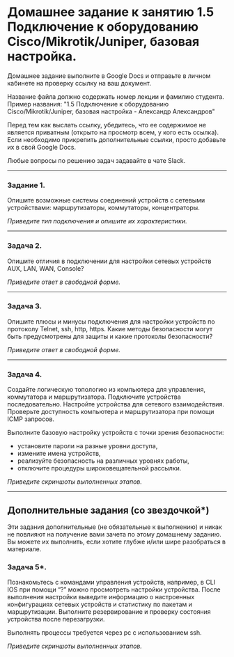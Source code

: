 # Домашнее задание к занятию 1.5 Подключение к оборудованию Cisco/Mikrotik/Juniper, базовая настройка. 

Домашнее задание выполните в Google Docs и отправьте в личном кабинете на проверку ссылку на ваш документ.

Название файла должно содержать номер лекции и фамилию студента. Пример названия: "1.5 Подключение к оборудованию Cisco/Mikrotik/Juniper, базовая настройка  - Александр Александров"

Перед тем как выслать ссылку, убедитесь, что ее содержимое не является приватным (открыто на просмотр всем, у кого есть ссылка). Если необходимо прикрепить дополнительные ссылки, просто добавьте их в свой Google Docs.

Любые вопросы по решению задач задавайте в чате Slack.

---

### Задание 1. 

Опишите возможные системы соединений устройств с сетевыми устройствами: маршрутизаторы, коммутаторы, концентраторы. 

*Приведите тип подключения и опишите их характеристики.*

---

### Задача 2.

Опишите отличия в подключении для настройки сетевых устройств AUX, LAN, WAN, Console? 

*Приведите ответ в свободной форме.*

---

### Задача 3.

Опишите плюсы и минусы подключения для настройки устройств по протоколу Telnet, ssh, http, https. Какие методы безопасности могут быть предусмотрены для защиты и какие протоколы безопасности? 

*Приведите ответ в свободной форме.*

---

### Задача 4.

Создайте логическую топологию из компьютера для управления, коммутатора и маршрутизатора. Подключите устройства последовательно. Настройте устройства для сетевого взаимодействия. Проверьте доступность компьютера и маршрутизатора при помощи ICMP запросов. 

Выполните базовую настройку устройств с точки зрения безопасности:

- установите пароли на разные уровни доступа, 
- измените имена устройств, 
- реализуйте безопасность на различных уровнях работы, 
- отключите процедуры широковещательной рассылки.

*Приведите скриншоты выполненных этапов.*

---

## Дополнительные задания (со звездочкой*)
Эти задания дополнительные (не обязательные к выполнению) и никак не повлияют на получение вами зачета по этому домашнему заданию. Вы можете их выполнить, если хотите глубже и/или шире разобраться в материале.

### Задача 5*.

Познакомьтесь с командами управления устройств, например, в CLI IOS при помощи “?” можно просмотреть настройки устройства. 
После выполнения настройки выведите информацию о настроенных конфигурациях сетевых устройств и статистику по пакетам и маршрутизации. 
Выполните резервирование и проверку состояния устройства после перезагрузки. 

Выполнять процессы требуется через pc с использованием ssh. 

*Приведите скриншоты выполненных этапов.*

